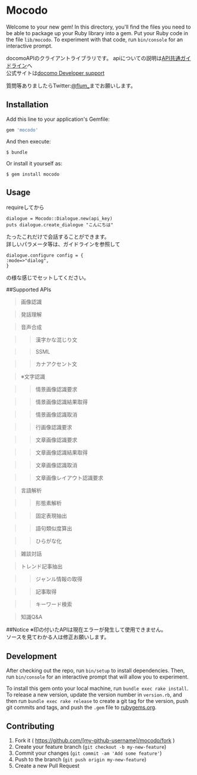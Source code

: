 # Mocodo

Welcome to your new gem! In this directory, you'll find the files you need to be able to package up your Ruby library into a gem. Put your Ruby code in the file `lib/mocodo`. To experiment with that code, run `bin/console` for an interactive prompt.

docomoAPIのクライアントライブラリです。
apiについての説明は[API共通ガイドライン](https://dev.smt.docomo.ne.jp/?p=docs.api.page&api_name=image_recognition&p_name=api_usage_scenario)へ  
公式サイトは[docomo Developer support](https://dev.smt.docomo.ne.jp/)  

質問等ありましたらTwitter:[@flum_](https://twitter.com/flum_)までお願いします。

## Installation

Add this line to your application's Gemfile:

```ruby
gem 'mocodo'
```

And then execute:

    $ bundle

Or install it yourself as:

    $ gem install mocodo

## Usage

requireしてから

```
dialogue = Mocodo::Dialogue.new(api_key)  
puts dialogue.create_dialogue "こんにちは"  
```

たったこれだけで会話することができます。   
詳しいパラメータ等は、ガイドラインを参照して  
```
dialogue.configure config = {  
:mode=>"dialog",  
}  
```
の様な感じでセットしてください。

##Supported APIs
>画像認識  

>発話理解  

>音声合成  

>>漢字かな混じり文  

>>SSML  

>>カナアクセント文  

>※文字認識  

>>情景画像認識要求  

>>情景画像認識結果取得  

>>情景画像認識取消  

>>行画像認識要求  

>>文章画像認識要求  

>>文章画像認識結果取得  

>>文章画像認識取消  

>>文章画像レイアウト認識要求  

>言語解析  

>>形態素解析  

>>固定表現抽出  

>>語句類似度算出  

>>ひらがな化  

>雑談対話  

>トレンド記事抽出  

>>ジャンル情報の取得  

>>記事取得  

>>キーワード検索  

>知識Q&A  

##Notice
※印の付いたAPIは現在エラーが発生して使用できません。  
ソースを見てわかる人は修正お願いします。  

## Development

After checking out the repo, run `bin/setup` to install dependencies. Then, run `bin/console` for an interactive prompt that will allow you to experiment.

To install this gem onto your local machine, run `bundle exec rake install`. To release a new version, update the version number in `version.rb`, and then run `bundle exec rake release` to create a git tag for the version, push git commits and tags, and push the `.gem` file to [rubygems.org](https://rubygems.org).

## Contributing

1. Fork it ( https://github.com/[my-github-username]/mocodo/fork )
2. Create your feature branch (`git checkout -b my-new-feature`)
3. Commit your changes (`git commit -am 'Add some feature'`)
4. Push to the branch (`git push origin my-new-feature`)
5. Create a new Pull Request
